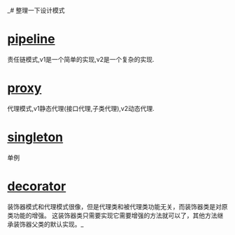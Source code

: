 _# 整理一下设计模式

# [pipeline](pipeline)

责任链模式,v1是一个简单的实现,v2是一个复杂的实现.

# [proxy](proxy)

代理模式,v1静态代理(接口代理,子类代理),v2动态代理.

# [singleton](singleton)

单例

# [decorator](decorator)

装饰器模式和代理模式很像，但是代理类和被代理类功能无关，而装饰器类是对原类功能的增强。
这装饰器类只需要实现它需要增强的方法就可以了，其他方法继承装饰器父类的默认实现。_